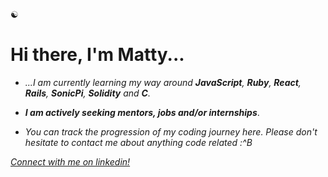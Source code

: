
☯︎
# Hi there, I'm Matty...

- *...I am currently learning my way around **JavaScript**, **Ruby**, **React**, **Rails**, **SonicPi**, **Solidity** and **C**.* 

- ***I am actively seeking mentors, jobs and/or internships***. 

- *You can track the progression of my coding journey here. Please don't hesitate to contact me about anything code related :^B*

*[Connect with me on linkedin!](https://linkedin.com/in/matthew-m-484241204/)*
